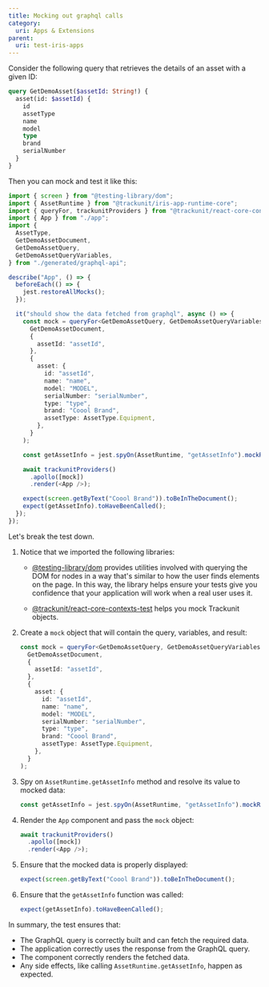 ```yaml
---
title: Mocking out graphql calls
category:
  uri: Apps & Extensions
parent:
  uri: test-iris-apps
---
```


Consider the following query that retrieves the details of an asset with a given ID:

```graphql
query GetDemoAsset($assetId: String!) {
  asset(id: $assetId) {
    id
    assetType
    name
    model
    type
    brand
    serialNumber
  }
}
```

Then you can mock and test it like this:

```typescript
import { screen } from "@testing-library/dom";
import { AssetRuntime } from "@trackunit/iris-app-runtime-core";
import { queryFor, trackunitProviders } from "@trackunit/react-core-contexts-test";
import { App } from "./app";
import {
  AssetType,
  GetDemoAssetDocument,
  GetDemoAssetQuery,
  GetDemoAssetQueryVariables,
} from "./generated/graphql-api";

describe("App", () => {
  beforeEach(() => {
    jest.restoreAllMocks();
  });

  it("should show the data fetched from graphql", async () => {
    const mock = queryFor<GetDemoAssetQuery, GetDemoAssetQueryVariables>(
      GetDemoAssetDocument,
      {
        assetId: "assetId",
      },
      {
        asset: {
          id: "assetId",
          name: "name",
          model: "MODEL",
          serialNumber: "serialNumber",
          type: "type",
          brand: "Coool Brand",
          assetType: AssetType.Equipment,
        },
      }
    );

    const getAssetInfo = jest.spyOn(AssetRuntime, "getAssetInfo").mockResolvedValue({ assetId: "assetId" });

    await trackunitProviders()
      .apollo([mock])
      .render(<App />);

    expect(screen.getByText("Coool Brand")).toBeInTheDocument();
    expect(getAssetInfo).toHaveBeenCalled();
  });
});
```

Let's break the test down.
1. Notice that we imported the following libraries:
    - [@testing-library/dom](https://www.npmjs.com/package/@testing-library/dom) provides utilities involved with querying the DOM for nodes in a way that's similar to how the user finds elements on the page. In this way, the library helps ensure your tests give you confidence that your application will work when a real user uses it.

    - [@trackunit/react-core-contexts-test](https://www.npmjs.com/package/@trackunit/react-core-contexts-test) helps you mock Trackunit objects.

2. Create a `mock` object that will contain the query, variables, and result:

    ```typescript
    const mock = queryFor<GetDemoAssetQuery, GetDemoAssetQueryVariables>(
      GetDemoAssetDocument,
      {
        assetId: "assetId",
      },
      {
        asset: {
          id: "assetId",
          name: "name",
          model: "MODEL",
          serialNumber: "serialNumber",
          type: "type",
          brand: "Coool Brand",
          assetType: AssetType.Equipment,
        },
      }
    );
    ```

2. Spy on `AssetRuntime.getAssetInfo` method and resolve its value to mocked data:

    ```typescript
    const getAssetInfo = jest.spyOn(AssetRuntime, "getAssetInfo").mockResolvedValue({ assetId: "assetId" });
    ```

3. Render the `App` component and pass the `mock` object:

    ```typescript
    await trackunitProviders()
      .apollo([mock])
      .render(<App />);
    ```

4. Ensure that the mocked data is properly displayed:

    ```typescript
    expect(screen.getByText("Coool Brand")).toBeInTheDocument();
    ```

5. Ensure that the `getAssetInfo` function was called:

    ```typescript
    expect(getAssetInfo).toHaveBeenCalled();
    ```

In summary, the test ensures that:
- The GraphQL query is correctly built and can fetch the required data.
- The application correctly uses the response from the GraphQL query.
- The component correctly renders the fetched data.
- Any side effects, like calling `AssetRuntime.getAssetInfo`, happen as expected.